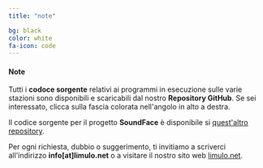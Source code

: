 ```yaml
---
title: "note"

bg: black
color: white
fa-icon: code
---
```


#### Note

Tutti i **codoce sorgente** relativi ai programmi in esecuzione sulle varie stazioni sono disponibili e scaricabili dal nostro **Repository GitHub**. Se sei interessato, clicca sulla fascia colorata nell'angolo in alto a destra.

Il codice sorgente per il progetto **SoundFace** è disponibile si [quest'altro repository](https://github.com/Limulo/videotavolo).

Per ogni richiesta, dubbio o suggerimento, ti invitiamo a scriverci all'indirizzo **info[at]limulo.net** o a visitare il nostro sito web [limulo.net](http://www.limulo.net).

